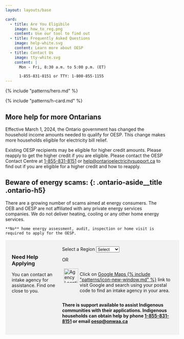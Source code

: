```yaml
---
layout: layouts/base

card:
  - title: Are You Eligibile
    image: how_to_reg.png
    content: Use our tool to find out
  - title: Frequently Asked Questions
    image: help-white.svg
    content: Learn more about OESP
  - title: Contact Us
    image: tty-white.svg
    content: | 
      Mon - Fri, 8:30 a.m. to 5:00 p.m. (ET)

      1-855-831-8151 or TTY: 1-800-855-1155
---
```

<style>
  @media (max-width: 640px) {
      .contain { max-width: 95%; margin: auto; }
  }
  @media (min-width: 641px) {
      .contain { max-width: 1120px; margin: auto; }
      .cols { display: flex; gap: 20px;}
  }
  .need-help { width: 100%; background-color: #F2F2F2; padding: 20px; }

.ontario-footer { margin: 0; }
.top {display: none;}
</style>

{% include "patterns/hero.md" %}


<div class="contain">
{% include "patterns/h-card.md" %}

## More help for more Ontarians
Effective March 1, 2024, the Ontario government has changed the household income amounts needed to qualify for OESP. This change makes more households eligible for electricity bill relief. 

Existing OESP recipients may be eligible for higher credit amounts. Please reapply to get the higher credit if you are eligible. Please contact the OESP Contact Centre at [1-855-831-8151](#) or [help@ontarioelectricitysupport.ca](#) to find out if you are eligible for a higher credit and how to reapply.

<aside class="ontario-aside">
  
  ## Beware of energy scams: {: .ontario-aside__title .ontario-h5}

  There are a growing number of scams aimed at energy consumers. The OEB and OESP are not affiliated with any private energy services companies. We do not deliver heating, cooling or any other home energy services. 

    **No** home energy assessment, audit, inspection or home visit is required to apply for the OESP.
</aside>

</div>

<div class="need-help">
<div class="contain cols">
<div class="col1">

### Need Help Applying
You can contact an intake agency for assistance. Find one close to you.
</div>
<div class="col1">
<div class="ontario-form-group">
      <label class="ontario-label" for="dropdown-list-example">
          Select a Region
      </label>
      <select class="ontario-input ontario-dropdown" id="dropdown-list-example" name="dropdown-list-example">
          <option selected value="ON">Select</option>
          <option value="option-1">Option 1</option>
          <option value="option-2">Option 2</option>
      </select>
    </div>
    <p>OR</p>
    <div style="display: flex;"><img src="/assets/imgs/google-maps.png" alt="Agency Locations in Google Maps" style="margin: 5px; height: 45px; width: auto;" ><p>Click on <a href="#">Google Maps {% include "patterns/icon-new-window.md" %}</a> link to visit Google and search using your postal code to find an intake agency in your area.</p></div>
    <p><b>There is support available to assist Indigenous communities with their applications. Indigenous households can obtain help by phone <a href="tel:18558318151">1-855-831-8151</a> or email <a href="oesp@onwaa.ca">oesp@onwaa.ca</a></b></p>
</div>
</div>
</div>


